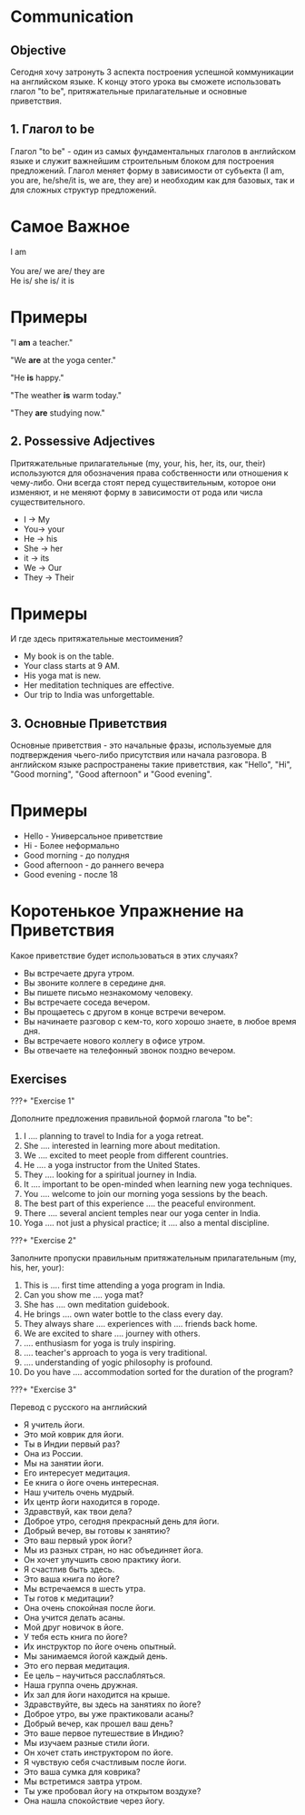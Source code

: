 # Communication

## Objective

Сегодня хочу затронуть 3 аспекта построения успешной коммуникации на английском языке. К концу этого урока вы сможете использовать глагол "to be", притяжательные прилагательные и основные приветствия. 

## 1. Глагол to be

Глагол "to be" - один из самых фундаментальных глаголов в английском языке и служит важнейшим строительным блоком для построения предложений. Глагол меняет форму в зависимости от субъекта (I am, you are, he/she/it is, we are, they are) и необходим как для базовых, так и для сложных структур предложений.

# Самое Важное

I am <br />  
You are/ we are/ they are <br /> 
He is/ she is/ it is <br /> 

# Примеры

"I **am** a teacher." <br /> 

 "We **are** at the yoga center." <br /> 

 "He **is** happy." <br /> 

 "The weather **is** warm today." <br /> 

"They **are** studying now." <br /> 

## 2. Possessive Adjectives

Притяжательные прилагательные (my, your, his, her, its, our, their) используются для обозначения права собственности или отношения к чему-либо. Они всегда стоят перед существительным, которое они изменяют, и не меняют форму в зависимости от рода или числа существительного.

- I -> My
- You-> your
- He -> his
- She -> her
- it -> its
- We -> Our
- They -> Their

# Примеры

И где здесь притяжательные местоимения?

- My book is on the table. 
- Your class starts at 9 AM. 
- His yoga mat is new.
- Her meditation techniques are effective. 
- Our trip to India was unforgettable. 


## 3. Основные Приветствия

Основные приветствия - это начальные фразы, используемые для подтверждения чьего-либо присутствия или начала разговора. В английском языке распространены такие приветствия, как "Hello", "Hi", "Good morning", "Good afternoon" и "Good evening".

# Примеры 

- Hello - Универсальное приветствие
- Hi - Более неформально
- Good morning - до полудня
- Good afternoon - до раннего вечера
- Good evening - после 18

# Коротенькое Упражнение на Приветствия

Какое приветствие будет использоваться в этих случаях?

- Вы встречаете друга утром.
- Вы звоните коллеге в середине дня.
- Вы пишете письмо незнакомому человеку.
- Вы встречаете соседа вечером.
- Вы прощаетесь с другом в конце встречи вечером.
- Вы начинаете разговор с кем-то, кого хорошо знаете, в любое время дня.
- Вы встречаете нового коллегу в офисе утром.
- Вы отвечаете на телефонный звонок поздно вечером.

## Exercises

???+ "Exercise 1"

Дополните предложения правильной формой глагола "to be":

1. I .... planning to travel to India for a yoga retreat.
2. She ....  interested in learning more about meditation.
3. We ....  excited to meet people from different countries.
4. He .... a yoga instructor from the United States.
5. They ....  looking for a spiritual journey in India.
6. It ....  important to be open-minded when learning new yoga techniques.
7. You .... welcome to join our morning yoga sessions by the beach.
8. The best part of this experience .... the peaceful environment.
9. There .... several ancient temples near our yoga center in India.
10. Yoga ....  not just a physical practice; it ....  also a mental discipline.

???+ "Exercise 2"

Заполните пропуски правильным притяжательным прилагательным (my, his, her, your):

1. This is ....  first time attending a yoga program in India.
2. Can you show me .... yoga mat?
3. She has .... own meditation guidebook.
4. He brings .... own water bottle to the class every day.
5. They always share .... experiences with .... friends back home.
6. We are excited to share .... journey with others.
7. ....  enthusiasm for yoga is truly inspiring.
8. ....  teacher's approach to yoga is very traditional.
9. .... understanding of yogic philosophy is profound.
10. Do you have .... accommodation sorted for the duration of the program?

???+ "Exercise 3"

Перевод с русского на английский 

- Я учитель йоги.
- Это мой коврик для йоги.
- Ты в Индии первый раз?
- Она из России.
- Мы на занятии йоги.
- Его интересует медитация.
- Ее книга о йоге очень интересная.
- Наш учитель очень мудрый.
- Их центр йоги находится в городе.
- Здравствуй, как твои дела?
- Доброе утро, сегодня прекрасный день для йоги.
- Добрый вечер, вы готовы к занятию?
- Это ваш первый урок йоги?
- Мы из разных стран, но нас объединяет йога.
- Он хочет улучшить свою практику йоги.
- Я счастлив быть здесь.
- Это ваша книга по йоге?
- Мы встречаемся в шесть утра.
- Ты готов к медитации?
- Она очень спокойная после йоги.
- Она учится делать асаны.
- Мой друг новичок в йоге.
- У тебя есть книга по йоге?
- Их инструктор по йоге очень опытный.
- Мы занимаемся йогой каждый день.
- Это его первая медитация.
- Ее цель – научиться расслабляться.
- Наша группа очень дружная.
- Их зал для йоги находится на крыше.
- Здравствуйте, вы здесь на занятиях по йоге?
- Доброе утро, вы уже практиковали асаны?
- Добрый вечер, как прошел ваш день?
- Это ваше первое путешествие в Индию?
- Мы изучаем разные стили йоги.
- Он хочет стать инструктором по йоге.
- Я чувствую себя счастливым после йоги.
- Это ваша сумка для коврика?
- Мы встретимся завтра утром.
- Ты уже пробовал йогу на открытом воздухе?
- Она нашла спокойствие через йогу.


